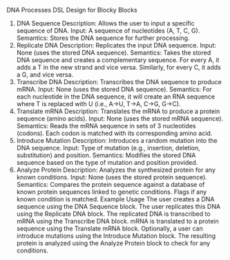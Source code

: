 DNA Processes DSL Design for Blocky
Blocks
1. DNA Sequence
Description: Allows the user to input a specific sequence of DNA.
Input: A sequence of nucleotides (A, T, C, G).
Semantics: Stores the DNA sequence for further processing.
2. Replicate DNA
Description: Replicates the input DNA sequence.
Input: None (uses the stored DNA sequence).
Semantics: Takes the stored DNA sequence and creates a complementary sequence. For every A, it adds a T in the new strand and vice versa. Similarly, for every C, it adds a G, and vice versa.
3. Transcribe DNA
Description: Transcribes the DNA sequence to produce mRNA.
Input: None (uses the stored DNA sequence).
Semantics: For each nucleotide in the DNA sequence, it will create an RNA sequence where T is replaced with U (i.e., A->U, T->A, C->G, G->C).
4. Translate mRNA
Description: Translates the mRNA to produce a protein sequence (amino acids).
Input: None (uses the stored mRNA sequence).
Semantics: Reads the mRNA sequence in sets of 3 nucleotides (codons). Each codon is matched with its corresponding amino acid.
5. Introduce Mutation
Description: Introduces a random mutation into the DNA sequence.
Input: Type of mutation (e.g., insertion, deletion, substitution) and position.
Semantics: Modifies the stored DNA sequence based on the type of mutation and position provided.
6. Analyze Protein
Description: Analyzes the synthesized protein for any known conditions.
Input: None (uses the stored protein sequence).
Semantics: Compares the protein sequence against a database of known protein sequences linked to genetic conditions. Flags if any known condition is matched.
Example Usage
The user creates a DNA sequence using the DNA Sequence block.
The user replicates this DNA using the Replicate DNA block.
The replicated DNA is transcribed to mRNA using the Transcribe DNA block.
mRNA is translated to a protein sequence using the Translate mRNA block.
Optionally, a user can introduce mutations using the Introduce Mutation block.
The resulting protein is analyzed using the Analyze Protein block to check for any conditions.
 
